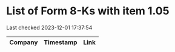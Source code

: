 # List of Form 8-Ks with item 1.05
Last checked 2023-12-01 17:37:54

|Company|Timestamp|Link|
|---|---|---|
